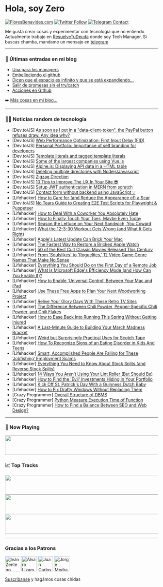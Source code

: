 # Hola, soy Zero

[![FloresBenavides.com](https://img.shields.io/website?down_message=oops&label=MiBlog&style=for-the-badge&up_message=online&url=https%3A%2F%2Ffloresbenavides.com)](https://floresbenavides.com) [![Twitter Follow](https://img.shields.io/twitter/follow/ZeroDragon?color=%231DA1F2&label=Follow&logo=twitter&logoColor=ffffff&style=for-the-badge)](https://twitter.com/zerodragon) [![Telegram Contact](https://img.shields.io/badge/escr%C3%ADbeme-ZeroDragon-%2326A5E4?style=for-the-badge&logo=telegram)](https://t.me/zerodragon)

Me gusta crear cosas y experimentar con tecnología que no entiendo.
Actualmente trabajo en [ResuelveTuDeuda](http://github.com/resuelve) donde soy Tech Manager.
Si buscas chamba, mandame un mensaje en [telegram](https://t.me/zerodragon).

---

### 📕 Últimas entradas en mi blog
<!-- BLOG-POST-LIST:START -->
- [Una para los managers](https://floresbenavides.com/una-para-los-managers/)
- [Embelleciendo el github](https://floresbenavides.com/embelleciendo-el-github/)
- [Dicen que el espacio es infinito y que se está expandiendo…](https://floresbenavides.com/dicen-que-el-espacio-es-infinito-y-que-se-esta-expandiendo/)
- [Salir de promesas sin el try/catch](https://floresbenavides.com/salir-de-promesas-sin-el-try-catch/)
- [Acciones en Github](https://floresbenavides.com/acciones-en-github/)
<!-- BLOG-POST-LIST:END -->

➡️ [Más cosas en mi blog...](https://floresbenavides.com)

---

### 👨‍💻 Noticias random de tecnología
<!-- TECH-POSTS:START -->
- [Dev.to/JS] [As soon as I put in a &quot;data-client-token&quot;, the PayPal button refuses draw. Any idea why?](https://dev.to/bugmagnet/as-soon-as-i-put-in-a-data-client-token-the-paypal-button-refuses-draw-any-idea-why-3n0a)
- [Dev.to/JS] [Web Performance Optimization: First Input Delay &lpar;FID&rpar;](https://dev.to/gokulpg/web-performance-optimization-first-input-delay-fid-1kp)
- [Dev.to/JS] [Personal Portfolio: Importance of self branding for developers](https://dev.to/adarshajit/importance-of-self-branding-for-developers-33eo)
- [Dev.to/JS] [Template literals and tagged template literals](https://dev.to/ashutoshbw314/template-literals-and-tagged-template-literals-14d4)
- [Dev.to/JS] [Some of the largest companies using Vue.js](https://dev.to/93lucasp/some-of-the-largest-companies-using-vuejs-4kcp)
- [Dev.to/JS] [Alpine.js: Displaying API data in a HTML table](https://dev.to/michaelburrows/alpinejs-displaying-api-data-in-a-html-table-4ki1)
- [Dev.to/JS] [Deleting multiple directories with Nodejs/Javascript](https://dev.to/ethand91/deleting-multiple-directories-with-nodejsjavascript-3kc8)
- [Dev.to/JS] [Zigzag Direction](https://dev.to/seth_king/zigzag-direction-bim)
- [Dev.to/JS] [10 Tips to Improve The UX In Your Site 😎️](https://dev.to/bestofstuff/10-tips-to-improve-the-ux-in-your-site-2066)
- [Dev.to/JS] [Setup JWT authentication in MERN from scratch](https://dev.to/jeffreythecoder/setup-jwt-authentication-in-mern-from-scratch-ib4)
- [Dev.to/JS] [Contact form without backend using JavaScript 💡](https://dev.to/zougari47/contact-form-without-backend-using-javascript-4a8c)
- [Lifehacker] [How to Care for &lpar;and Reduce the Appearance of&rpar; a Scar](https://lifehacker.com/how-to-care-for-and-reduce-the-appearance-of-a-scar-1848667011)
- [Dev.to/JS] [No Tears Guide to Creating E2E Test Scripts for Playwright &amp; Puppeteer](https://dev.to/mikeshi/no-tears-guide-to-creating-e2e-test-scripts-for-playwright-puppeteer-127a)
- [Lifehacker] [How to Deal With a Coworker You Absolutely Hate](https://lifehacker.com/how-to-deal-with-a-coworker-you-absolutely-hate-1848655740)
- [Lifehacker] [How to Finally Touch Your Toes, Maybe Even Today](https://lifehacker.com/how-to-finally-touch-your-toes-maybe-even-today-1848668349)
- [Lifehacker] [Season the Lettuce on Your Next Sandwich, You Coward](https://lifehacker.com/season-the-lettuce-on-your-next-sandwich-you-coward-1848668059)
- [Lifehacker] [What the 12-3-30 Workout Gets Wrong &lpar;and What It Gets Right&rpar;](https://lifehacker.com/what-the-12-3-30-workout-gets-wrong-and-what-it-gets-r-1848667798)
- [Lifehacker] [Apple&#39;s Latest Update Can Brick Your Mac](https://lifehacker.com/apples-latest-update-can-brick-your-mac-1848666760)
- [Lifehacker] [The Fastest Way to Restore a Bricked Apple Watch](https://lifehacker.com/the-fastest-way-to-restore-a-bricked-apple-watch-1848666723)
- [Lifehacker] [50 of the Best Cult Classic Movies Released This Century](https://lifehacker.com/50-new-cult-classic-movies-released-this-century-1848660457)
- [Lifehacker] [From &#39;Soulslikes&#39; to &#39;Roguelites,&#39; 12 Video Game Genre Names That Make No Sense](https://lifehacker.com/from-soulslikes-to-roguelites-12-video-game-genre-name-1848663846)
- [Lifehacker] [Everything You Should Do on the First Day of a Remote Job](https://lifehacker.com/everything-you-should-do-on-the-first-day-of-a-remote-j-1848666722)
- [Lifehacker] [What Is Microsoft Edge&#39;s Efficiency Mode &lpar;and How Can You Enable It&rpar;?](https://lifehacker.com/what-is-microsoft-edges-efficiency-mode-and-how-can-yo-1848666190)
- [Lifehacker] [How to Enable ‘Universal Control’ Between Your Mac and iPad](https://lifehacker.com/how-to-enable-universal-control-between-your-mac-and-1848665891)
- [Lifehacker] [Use These Free Apps to Plan Your Next Woodworking Project](https://lifehacker.com/use-these-free-apps-to-plan-your-next-woodworking-proje-1848664893)
- [Lifehacker] [Relive Your Glory Days With These Retro TV Sites](https://lifehacker.com/relive-your-glory-days-with-these-retro-tv-sites-1848662849)
- [Lifehacker] [The Difference Between Chili Powder, Pepper-Specific Chili Powder, and Chili Flakes](https://lifehacker.com/the-difference-between-chili-powder-pepper-specific-ch-1848664128)
- [Lifehacker] [How to Ease Back Into Running This Spring Without Getting Injured](https://lifehacker.com/how-to-ease-back-into-running-this-spring-without-getti-1848657363)
- [Lifehacker] [A Last-Minute Guide to Building Your March Madness Bracket](https://lifehacker.com/a-last-minute-guide-to-building-your-march-madness-brac-1848663607)
- [Lifehacker] [Weird but Surprisingly Practical Uses for Scotch Tape](https://lifehacker.com/weird-but-practical-ways-you-arent-using-scotch-tape-1848662336)
- [Lifehacker] [How To Recognize Signs of an Eating Disorder in Kids And Teens](https://lifehacker.com/how-to-recognize-signs-of-an-eating-disorder-in-kids-an-1848651214)
- [Lifehacker] [Smart, Accomplished People Are Falling for These ‘Jobfishing’ Employment Scams](https://lifehacker.com/smart-accomplished-people-are-falling-for-these-jobfi-1848661295)
- [Lifehacker] [Everything You Need to Know About Stock Splits &lpar;and Reverse Stock Splits&rpar;](https://lifehacker.com/everything-you-need-to-know-about-stock-splits-and-rev-1848661571)
- [Lifehacker] [14 Ways You Aren’t Using Your Lint Roller &lpar;But Should Be&rpar;](https://lifehacker.com/14-ways-you-aren-t-using-your-lint-roller-but-should-b-1848643708)
- [Lifehacker] [How to Find the &#39;Evil&#39; Investments Hiding in Your Portfolio](https://lifehacker.com/how-to-find-the-evil-investments-hiding-in-your-portfol-1848661271)
- [Lifehacker] [Kick Off St. Patrick&#39;s Day With a Guinness Dutch Baby](https://lifehacker.com/kick-off-st-patricks-day-with-a-guinness-dutch-baby-1848658965)
- [Lifehacker] [How to Fix Drafty Windows Without Replacing Them](https://lifehacker.com/how-to-fix-drafty-windows-without-replacing-them-1848653286)
- [Crazy Programmer] [Overall Structure of DBMS](https://www.thecrazyprogrammer.com/2022/03/structure-of-dbms.html)
- [Crazy Programmer] [Python Measure Execution Time of Function](https://www.thecrazyprogrammer.com/2022/03/python-measure-execution-time.html)
- [Crazy Programmer] [How to Find a Balance Between SEO and Web Design?](https://www.thecrazyprogrammer.com/2022/03/how-to-find-a-balance-between-seo-and-web-design.html)<!-- TECH-POSTS:END -->

---

### 🎵 Now Playing
<a href="https://spotify-now-playing-dun.vercel.app/now-playing?open"><img src="https://spotify-now-playing-dun.vercel.app/now-playing" width="540" height="64"></a>

### 📈 Top Tracks
<a href="https://spotify-now-playing-dun.vercel.app/top-tracks?i=1&open"><img src="https://spotify-now-playing-dun.vercel.app/top-tracks?i=1" width="540" height="64"></a>
<a href="https://spotify-now-playing-dun.vercel.app/top-tracks?i=2&open"><img src="https://spotify-now-playing-dun.vercel.app/top-tracks?i=2" width="540" height="64"></a>
<a href="https://spotify-now-playing-dun.vercel.app/top-tracks?i=3&open"><img src="https://spotify-now-playing-dun.vercel.app/top-tracks?i=3" width="540" height="64"></a>

---

### Gracias a los Patrons
[<img src="https://avatars.githubusercontent.com/u/243380?v=4" alt="Iván Zenteno" width="50px">](https://github.com/k001) [<img src="https://avatars.githubusercontent.com/u/19955639?v=4" alt="Álvaro Lizama" width="50px">](https://github.com/alvarolizama) [<img src="https://avatars.githubusercontent.com/u/2718753?v=4" alt="Juan Carlos Ruiz" width="50px">](https://github.com/JuanCrg90) [<img src="https://avatars.githubusercontent.com/u/37025?v=4" alt="Jorge Medrano" width="50px">](https://github.com/h1pp1e) 

[Suscríbanse](https://www.patreon.com/zerodragon) y hagámos cosas chidas
